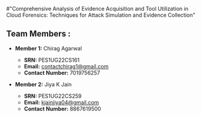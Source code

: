 #"Comprehensive Analysis of Evidence Acquisition and Tool Utilization in Cloud Forensics: Techniques for Attack Simulation and Evidence Collection"

## Team Members :

- **Member 1:** Chirag Agarwal
  - **SRN:** PES1UG22CS161
  - **Email:** contactchirag1@gmail.com
  - **Contact Number:** 7019756257

- **Member 2:** Jiya K Jain
  - **SRN:** PES1UG22CS259
  - **Email:** kjainjiya04@gmail.com
  - **Contact Number:** 8867619500
